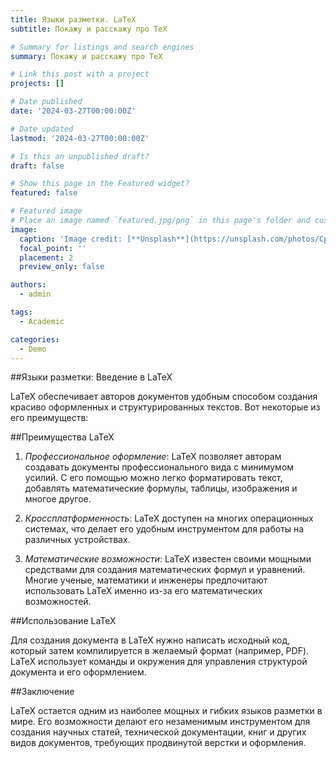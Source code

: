 ```yaml
---
title: Языки разметки. LaTeX
subtitle: Покажу и расскажу про TeX

# Summary for listings and search engines
summary: Покажу и расскажу про TeX

# Link this post with a project
projects: []

# Date published
date: '2024-03-27T00:00:00Z'

# Date updated
lastmod: '2024-03-27T00:00:00Z'

# Is this an unpublished draft?
draft: false

# Show this page in the Featured widget?
featured: false

# Featured image
# Place an image named `featured.jpg/png` in this page's folder and customize its options here.
image:
  caption: 'Image credit: [**Unsplash**](https://unsplash.com/photos/CpkOjOcXdUY)'
  focal_point: ''
  placement: 2
  preview_only: false

authors:
  - admin

tags:
  - Academic

categories:
  - Demo
---
```


##Языки разметки: Введение в LaTeX

LaTeX обеспечивает авторов документов удобным способом создания красиво оформленных и структурированных текстов. Вот некоторые из его преимуществ:

##Преимущества LaTeX

1. *Профессиональное оформление*: LaTeX позволяет авторам создавать документы профессионального вида с минимумом усилий. С его помощью можно легко форматировать текст, добавлять математические формулы, таблицы, изображения и многое другое.

2. *Кроссплатформенность*: LaTeX доступен на многих операционных системах, что делает его удобным инструментом для работы на различных устройствах.

3. *Математические возможности*: LaTeX известен своими мощными средствами для создания математических формул и уравнений. Многие ученые, математики и инженеры предпочитают использовать LaTeX именно из-за его математических возможностей.

##Использование LaTeX

Для создания документа в LaTeX нужно написать исходный код, который затем компилируется в желаемый формат (например, PDF). LaTeX использует команды и окружения для управления структурой документа и его оформлением.

##Заключение

LaTeX остается одним из наиболее мощных и гибких языков разметки в мире. Его возможности делают его незаменимым инструментом для создания научных статей, технической документации, книг и других видов документов, требующих продвинутой верстки и оформления.
